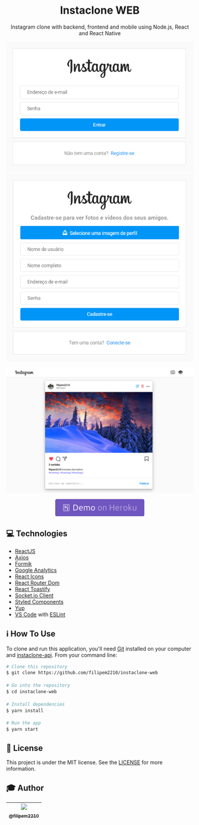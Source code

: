 <h1 align="center">Instaclone WEB</h1>

<p align="center">Instagram clone with backend, frontend and mobile using Node.js, React and React Native</p>

<p align="center">
    <img alt="Sign In" src="./src/assets/signin.png">
    <img alt="Sign Up" src="./src/assets/signup.png">
</p>
<p align="center">
    <img alt="Feed" src="./src/assets/feed.png">
</p>

<p align="center">
  <a href="https://filipem2210-instaclone-web.herokuapp.com/" target="_blank">
    <img alt="Demo on Heroku" src="./src/assets/demo_on_heroku.png">
  </a>
</p>

## :computer: Technologies

* [ReactJS](https://reactjs.org/)
* [Axios](https://www.npmjs.com/package/axios)
* [Formik](https://www.npmjs.com/package/formik)
* [Google Analytics](https://analytics.google.com/analytics/web/)
* [React Icons](https://www.npmjs.com/package/react-icons)
* [React Router Dom](https://www.npmjs.com/package/react-router-dom)
* [React Toastify](https://www.npmjs.com/package/react-toastify)
* [Socket.io Client](https://www.npmjs.com/package/socket.io-client)
* [Styled Components](https://www.npmjs.com/package/styled-components)
* [Yup](https://www.npmjs.com/package/yup)
* [VS Code](https://code.visualstudio.com/) with [ESLint](https://marketplace.visualstudio.com/items?itemName=dbaeumer.vscode-eslint)

## :information_source: How To Use

To clone and run this application, you'll need [Git](https://git-scm.com) installed on your computer and  [instaclone-api](https://github.com/filipem2210/instaclone-api). From your command line:

```bash
# Clone this repository
$ git clone https://github.com/filipem2210/instaclone-web

# Go into the repository
$ cd instaclone-web

# Install dependencies
$ yarn install

# Run the app
$ yarn start
```

## :memo: License

This project is under the MIT license. See the [LICENSE](https://github.com/filipem2210/instaclone-web/blob/master/LICENSE) for more information.

## :mortar_board: Author

| [<img src="https://avatars0.githubusercontent.com/u/47154367?s=115&u=193d66853bbf18dc0536b05ad10740931fa68642&v=4"><br><sub>@filipem2210</sub>](https://github.com/filipem2210) |
| :---: |
